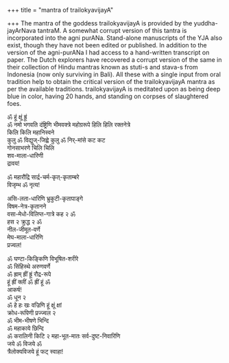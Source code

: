 +++
title = "mantra of trailokyavijayA"

+++
The mantra of the goddess trailokyavijayA is provided by the
yuddha-jayArNava tantraM. A somewhat corrupt version of this tantra is
incorporated into the agni purANa. Stand-alone manuscripts of the YJA
also exist, though they have not been edited or published. In addition
to the version of the agni-purANa I had access to a hand-written
transcript on paper. The Dutch explorers have recovered a corrupt
version of the same in their collection of Hindu mantras known as
stuti-s and stava-s from Indonesia (now only surviving in Bali). All
these with a single input from oral tradition help to obtain the
critical version of the trailokyavijayA mantra as per the available
traditions. trailokyavijayA is meditated upon as being deep blue in
color, having 20 hands, and standing on corpses of slaughtered foes.

ॐ हूं क्षूं ह्रूं  
ॐ नमो भगवति दंष्ट्रिणि भीमवक्त्रे महोग्ररूपे
हिलि हिलि रक्तनेत्रे  
किलि किलि महानिस्वने  
कुलु ॐ विद्युज्-जिह्वे कुलु ॐ
निर्-मांसे कट कट  
गोनसाभरणे चिलि चिलि  
शव-माला-धारिणी  
द्रावय!

ॐ महारौद्रि सार्द्र-चर्म-कृत्-कृताम्बरे  
विजृम्भ ॐ नृत्य!

असि-लता-धारिणि भ्रुकुटी-कृतापाङ्गे  
विषम-नेत्र-कृतानने  
वसा-मेधो-विलिप्त-गात्रे कह २ ॐ  
हस २ क्रुद्ध २ ॐ  
नील-जीमूत-वर्णे  
मेघ-माला-धारिणि  
प्रज्वल!

ॐ घण्टा-किङ्किणि विभूषित-शरीरे  
ॐ सिंहिस्थे अरुणवर्णे  
ॐ ह्राम् ह्रीं ह्रूं रौद्र-रूपे  
हूं ह्रीं क्लीं ॐ 
ह्रीं हूं ॐ  
आकर्ष!  
ॐ धून २  
ॐ हे हः खः वज्रिणि हूं क्षूं क्षां  
क्रोध-रूपिणी प्रज्ज्वल २  
ॐ भीम-भीषणे भिन्दि  
ॐ महाकाये छिन्दि  
ॐ करालिनी किटि २ महा-भूत-मातः सर्व-दुष्ट-निवारिणि  
जये ॐ विजये ॐ  
त्रैलोक्यविजये हूं फट् स्वाहा!